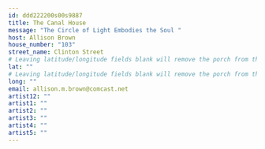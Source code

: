 ```yaml
---
id: ddd222200s00s9887
title: The Canal House
message: "The Circle of Light Embodies the Soul "
host: Allison Brown
house_number: "103"
street_name: Clinton Street
# Leaving latitude/longitude fields blank will remove the porch from the Porchfest map.
lat: ""
# Leaving latitude/longitude fields blank will remove the porch from the Porchfest map.
long: ""
email: allison.m.brown@comcast.net
artist12: ""
artist1: ""
artist2: ""
artist3: ""
artist4: ""
artist5: ""
---
```

